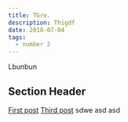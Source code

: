 ```yaml
---
title: TGre.
description: Thigdf
date: 2018-07-04
tags:
  - number 2
---
```

Lbunbun

## Section Header

<a href="/blog/firstpost/">First post</a>
<a href="/blog/thirdpost/">Third post</a>
sdwe asd
asd
